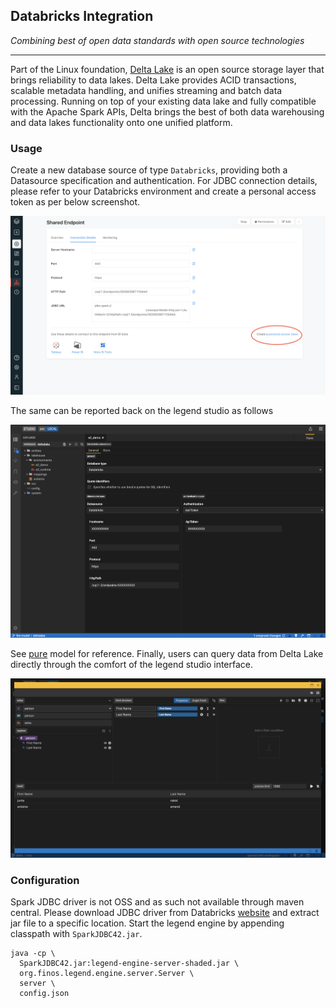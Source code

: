 ## Databricks Integration

*Combining best of open data standards with open source technologies*

___

Part of the Linux foundation, [Delta Lake](https://delta.io/) is an open source storage layer that brings reliability to data lakes. 
Delta Lake provides ACID transactions, scalable metadata handling, and unifies streaming and batch data processing. 
Running on top of your existing data lake and fully compatible with the Apache Spark APIs, Delta brings the best of both 
data warehousing and data lakes functionality onto one unified platform. 

### Usage

Create a new database source of type `Databricks`, providing both a Datasource specification and authentication.
For JDBC connection details, please refer to your Databricks environment and create a personal access token as per below screenshot.

![endpoint](images/endpoint_jdbc.png)

The same can be reported back on the legend studio as follows

![legend](images/database.png)

See [pure](databricks.pure) model for reference. Finally, users can query data from Delta Lake directly through 
the comfort of the legend studio interface.

![legend](images/query_builder.png)

### Configuration

Spark JDBC driver is not OSS and as such not available through maven central. Please download JDBC driver from Databricks
[website](https://databricks.com/spark/jdbc-drivers-download) and extract jar file to a specific location.
Start the legend engine by appending classpath with `SparkJDBC42.jar`.

```shell script
java -cp \
  SparkJDBC42.jar:legend-engine-server-shaded.jar \
  org.finos.legend.engine.server.Server \
  server \
  config.json
```

